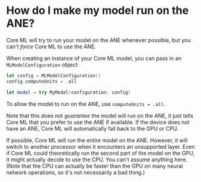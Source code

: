 # How do I make my model run on the ANE?

Core ML will try to run your model on the ANE whenever possible, but you can't *force* Core ML to use the ANE. 

When creating an instance of your Core ML model, you can pass in an `MLModelConfiguration` object:

```swift
let config = MLModelConfiguration()
config.computeUnits = .all

let model = try MyModel(configuration: config)
```

To allow the model to run on the ANE, use `computeUnits = .all`.

Note that this does not *guarantee* the model will run on the ANE, it just tells Core ML that you prefer to use the ANE if available. If the device does not have an ANE, Core ML will automatically fall back to the GPU or CPU.

If possible, Core ML will run the entire model on the ANE. However, it will switch to another processor when it encounters an unsupported layer. Even if Core ML could theoretically run the second part of the model on the GPU, it might actually decide to use the CPU. You can't assume anything here. (Note that the CPU can actually be faster than the GPU on many neural network operations, so it's not necessarily a bad thing.)
